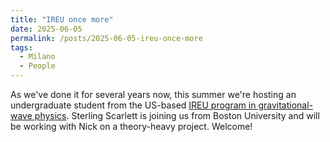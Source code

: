 ```yaml
---
title: "IREU once more"
date: 2025-06-05
permalink: /posts/2025-06-05-ireu-once-more
tags:
  - Milano 
  - People
---
```


As we've done it for several years now, this summer we're hosting an undergraduate student from the US-based [IREU program in gravitational-wave physics](https://phys.ufl.edu/ireu/). Sterling Scarlett is joining us from Boston University and will be working with Nick on a theory-heavy project. Welcome!